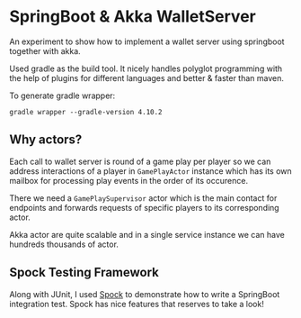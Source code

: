 SpringBoot & Akka WalletServer
===

An experiment to show how to implement a wallet server using springboot together with akka.

Used gradle as the build tool. It nicely handles polyglot programming with the help of plugins for different languages 
and better & faster than maven.

To generate gradle wrapper:

```
gradle wrapper --gradle-version 4.10.2
``` 


## Why actors?

Each call to wallet server is round of a game play per player so we can address interactions of a
player in `GamePlayActor` instance which has its own mailbox for processing play events in the order of its
occurence.

There we need a `GamePlaySupervisor` actor which is the main contact for endpoints and forwards requests of
specific players to its corresponding actor.

Akka actor are quite scalable and in a single service instance we can have hundreds thousands of actor.

## Spock Testing Framework

Along with JUnit, I used [Spock](http://spockframework.org) to demonstrate how to write a SpringBoot integration test.
Spock has nice features that reserves to take a look!
